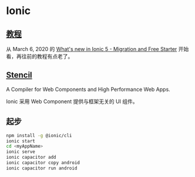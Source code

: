 # Ionic

## [教程](https://ionicthemes.com/tutorials)

从 March 6, 2020 的 [What's new in Ionic 5 - Migration and Free Starter](https://ionicthemes.com/tutorials/about/ionic5-tutorial-migration-and-starter) 开始看，再往前的教程有点老了。

## [Stencil](https://stenciljs.com/docs/introduction)

A Compiler for Web Components and High Performance Web Apps.

Ionic 采用 Web Component 提供与框架无关的 UI 组件。

## 起步

```zsh
npm install -g @ionic/cli
ionic start
cd <myAppName>
ionic serve
ionic capacitor add
ionic capacitor copy android
ionic capacitor run android
```

